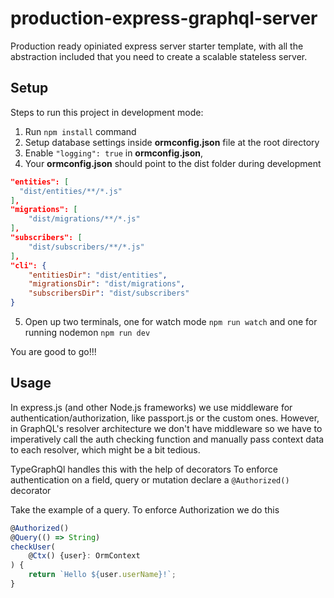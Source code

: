 # production-express-graphql-server

Production ready opiniated express server starter template, with all the abstraction included that you need to create a scalable stateless server.

## Setup

Steps to run this project in development mode:

1. Run `npm install` command
2. Setup database settings inside **ormconfig.json** file at the root directory
3. Enable `"logging": true` in **ormconfig.json**,
4. Your **ormconfig.json** should point to the dist folder during development

```json
"entities": [
  "dist/entities/**/*.js"
],
"migrations": [
    "dist/migrations/**/*.js"
],
"subscribers": [
    "dist/subscribers/**/*.js"
],
"cli": {
    "entitiesDir": "dist/entities",
    "migrationsDir": "dist/migrations",
    "subscribersDir": "dist/subscribers"
}
```

5. Open up two terminals, one for watch mode `npm run watch` and one for running nodemon `npm run dev`

You are good to go!!!

## Usage

In express.js (and other Node.js frameworks) we use middleware for authentication/authorization, like passport.js or the custom ones. However, in GraphQL's resolver architecture we don't have middleware so we have to imperatively call the auth checking function and manually pass context data to each resolver, which might be a bit tedious.

TypeGraphQl handles this with the help of decorators
To enforce authentication on a field, query or mutation declare a `@Authorized()` decorator

Take the example of a query. To enforce Authorization we do this

```ts
@Authorized()
@Query(() => String)
checkUser(
    @Ctx() {user}: OrmContext
) {
    return `Hello ${user.userName}!`;
}
```
